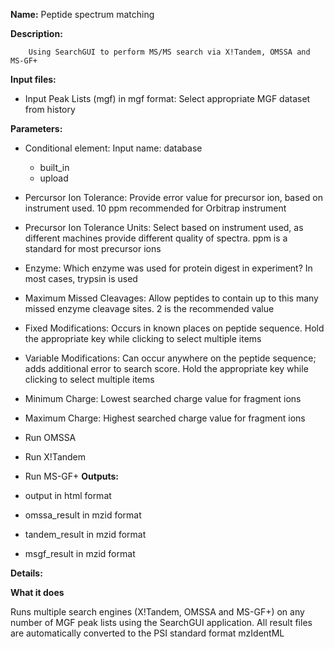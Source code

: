**Name:** Peptide spectrum matching

**Description:**

		Using SearchGUI to perform MS/MS search via X!Tandem, OMSSA and MS-GF+
	

**Input files:**
* Input Peak Lists (mgf) in mgf format: Select appropriate MGF dataset from history

**Parameters:**
* Conditional element: Input name: database
  * built_in
  * upload

* Percursor Ion Tolerance: Provide error value for precursor ion, based on instrument used. 10 ppm recommended for Orbitrap instrument
* Precursor Ion Tolerance Units: Select based on instrument used, as different machines provide different quality of spectra. ppm is a standard for most precursor ions
* Enzyme: Which enzyme was used for protein digest in experiment? In most cases, trypsin is used
* Maximum Missed Cleavages: Allow peptides to contain up to this many missed enzyme cleavage sites. 2 is the recommended value
* Fixed Modifications: Occurs in known places on peptide sequence. Hold the appropriate key while clicking to select multiple items
* Variable Modifications: Can occur anywhere on the peptide sequence; adds additional error to search score. Hold the appropriate key while clicking to select multiple items
* Minimum Charge: Lowest searched charge value for fragment ions
* Maximum Charge: Highest searched charge value for fragment ions
* Run OMSSA
* Run X!Tandem
* Run MS-GF+
**Outputs:**
* output in html format
* omssa_result in mzid format
* tandem_result in mzid format
* msgf_result in mzid format

**Details:**

**What it does**

Runs multiple search engines (X!Tandem, OMSSA and MS-GF+) on any number of MGF peak lists using the SearchGUI application. All result files are automatically converted to the PSI standard format mzIdentML

	
